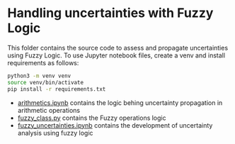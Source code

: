# Handling uncertainties with Fuzzy Logic

This folder contains the source code to assess and propagate uncertainties using Fuzzy Logic.
To use Jupyter notebook files, create a venv and install requirements as follows:

```bash
python3 -m venv venv
source venv/bin/activate
pip install -r requirements.txt
```

- [arithmetics.ipynb](./arithmetics.ipynb) contains the logic behing uncertainty propagation in arithmetic operations
- [fuzzy_class.py](./fuzzy_class.py) contains the Fuzzy operations logic
- [fuzzy_uncertainties.ipynb](./fuzzy_uncertainties.ipynb) contains the development of uncertainty analysis using fuzzy logic